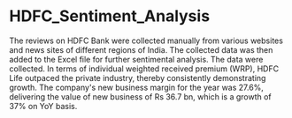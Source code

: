 # HDFC_Sentiment_Analysis



The reviews on HDFC Bank were collected manually from various websites and news sites of different regions of India. The collected data was then added to the Excel file for further sentimental analysis. The data were collected. In terms of individual weighted received premium (WRP), HDFC Life outpaced the private industry, thereby consistently demonstrating growth. The company's new business margin for the year was 27.6%, delivering the value of new business of Rs 36.7 bn, which is a growth of 37% on YoY basis.
